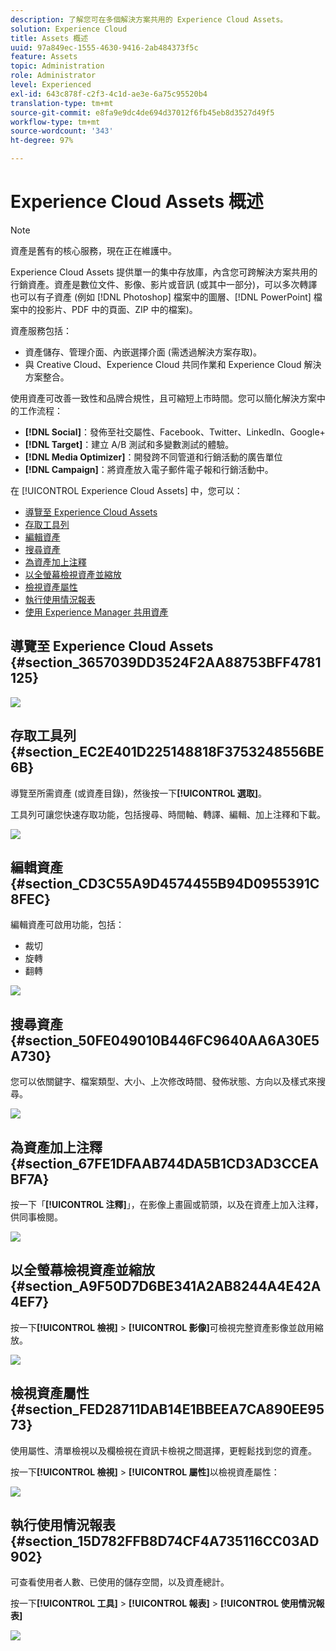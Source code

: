 ```yaml
---
description: 了解您可在多個解決方案共用的 Experience Cloud Assets。
solution: Experience Cloud
title: Assets 概述
uuid: 97a849ec-1555-4630-9416-2ab484373f5c
feature: Assets
topic: Administration
role: Administrator
level: Experienced
exl-id: 643c878f-c2f3-4c1d-ae3e-6a75c95520b4
translation-type: tm+mt
source-git-commit: e8fa9e9dc4de694d37012f6fb45eb8d3527d49f5
workflow-type: tm+mt
source-wordcount: '343'
ht-degree: 97%

---
```


# Experience Cloud Assets 概述

>[!NOTE]
>
>資產是舊有的核心服務，現在正在維護中。

Experience Cloud Assets 提供單一的集中存放庫，內含您可跨解決方案共用的行銷資產。資產是數位文件、影像、影片或音訊 (或其中一部分)，可以多次轉譯也可以有子資產 (例如 [!DNL Photoshop] 檔案中的圖層、[!DNL PowerPoint] 檔案中的投影片、PDF 中的頁面、ZIP 中的檔案)。

資產服務包括：

* 資產儲存、管理介面、內嵌選擇介面 (需透過解決方案存取)。
* 與 Creative Cloud、Experience Cloud 共同作業和 Experience Cloud 解決方案整合。

使用資產可改善一致性和品牌合規性，且可縮短上市時間。您可以簡化解決方案中的工作流程：

* **[!DNL Social]**：發佈至社交屬性、Facebook、Twitter、LinkedIn、Google+
* **[!DNL Target]**：建立 A/B 測試和多變數測試的體驗。
* **[!DNL Media Optimizer]**：開發跨不同管道和行銷活動的廣告單位
* **[!DNL Campaign]**：將資產放入電子郵件電子報和行銷活動中。

在 [!UICONTROL Experience Cloud Assets] 中，您可以：

* [導覽至 Experience Cloud Assets](../experience-cloud-assets/experience-cloud-assets.md#section_3657039DD3524F2AA88753BFF4781125)
* [存取工具列](../experience-cloud-assets/experience-cloud-assets.md#section_EC2E401D225148818F3753248556BE6B)
* [編輯資產](../experience-cloud-assets/experience-cloud-assets.md#section_CD3C55A9D4574455B94D0955391C8FEC)
* [搜尋資產](../experience-cloud-assets/experience-cloud-assets.md#section_50FE049010B446FC9640AA6A30E5A730)
* [為資產加上注釋](../experience-cloud-assets/experience-cloud-assets.md#section_67FE1DFAAB744DA5B1CD3AD3CCEABF7A)
* [以全螢幕檢視資產並縮放](../experience-cloud-assets/experience-cloud-assets.md#section_A9F50D7D6BE341A2AB8244A4E42A4EF7)
* [檢視資產屬性](../experience-cloud-assets/experience-cloud-assets.md#section_FED28711DAB14E1BBEEA7CA890EE9573)
* [執行使用情況報表](../experience-cloud-assets/experience-cloud-assets.md#section_15D782FFB8D74CF4A735116CC03AD902)
* [使用 Experience Manager 共用資產](../experience-cloud-assets/experience-cloud-assets.md#section_45C1B72F4D274F54BC6CCB64D2580AC5)

## 導覽至 Experience Cloud Assets {#section_3657039DD3524F2AA88753BFF4781125}

![](assets/asset-nav.png)

## 存取工具列 {#section_EC2E401D225148818F3753248556BE6B}

導覽至所需資產 (或資產目錄)，然後按一下&#x200B;**[!UICONTROL 選取]**。

工具列可讓您快速存取功能，包括搜尋、時間軸、轉譯、編輯、加上注釋和下載。

![](assets/asset-tools.png)

## 編輯資產 {#section_CD3C55A9D4574455B94D0955391C8FEC}

編輯資產可啟用功能，包括：

* 裁切
* 旋轉
* 翻轉

![](assets/asset-edit.png)

## 搜尋資產 {#section_50FE049010B446FC9640AA6A30E5A730}

您可以依關鍵字、檔案類型、大小、上次修改時間、發佈狀態、方向以及樣式來搜尋。

![](assets/asset-search.png)

## 為資產加上注釋 {#section_67FE1DFAAB744DA5B1CD3AD3CCEABF7A}

按一下「**[!UICONTROL 注釋]**」，在影像上畫圓或箭頭，以及在資產上加入注釋，供同事檢閱。

![](assets/assets-annotate.png)

## 以全螢幕檢視資產並縮放 {#section_A9F50D7D6BE341A2AB8244A4E42A4EF7}

按一下&#x200B;**[!UICONTROL 檢視]** > **[!UICONTROL 影像]**&#x200B;可檢視完整資產影像並啟用縮放。

![](assets/asset-zoom.png)

## 檢視資產屬性 {#section_FED28711DAB14E1BBEEA7CA890EE9573}

使用屬性、清單檢視以及欄檢視在資訊卡檢視之間選擇，更輕鬆找到您的資產。

按一下&#x200B;**[!UICONTROL 檢視]** > **[!UICONTROL 屬性]**&#x200B;以檢視資產屬性：

![](assets/asset-properties.png)

## 執行使用情況報表 {#section_15D782FFB8D74CF4A735116CC03AD902}

可查看使用者人數、已使用的儲存空間，以及資產總計。

按一下&#x200B;**[!UICONTROL 工具]** > **[!UICONTROL 報表]** > **[!UICONTROL 使用情況報表]**

![](assets/assets-usage-report.png)
